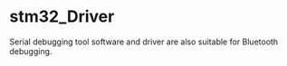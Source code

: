 # stm32_Driver
Serial debugging tool software and driver are also suitable for Bluetooth debugging.
